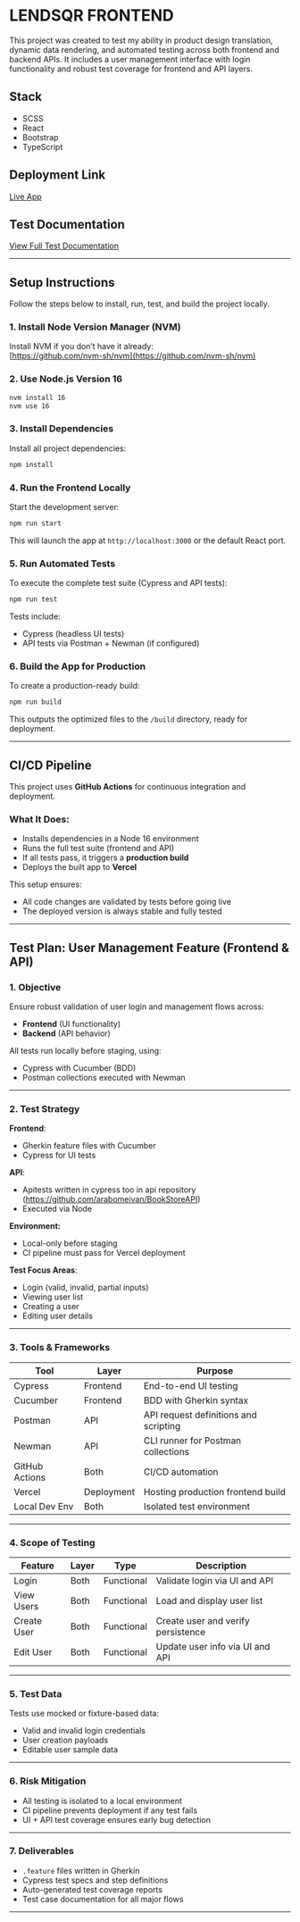 
# LENDSQR FRONTEND

This project was created to test my ability in product design translation, dynamic data rendering, and automated testing across both frontend and backend APIs. It includes a user management interface with login functionality and robust test coverage for frontend and API layers.

## Stack

- SCSS  
- React  
- Bootstrap  
- TypeScript  

## Deployment Link

[Live App](https://lendsqr-fe-test-arabomeivan.vercel.app)

## Test Documentation

[View Full Test Documentation](https://docs.google.com/document/d/1nu-BZYQEcH6N6N_gyno_U1fDGJRzyZrWtiRnXXYigDo/edit?usp=sharing)

---

## Setup Instructions

Follow the steps below to install, run, test, and build the project locally.

### 1. Install Node Version Manager (NVM)

Install NVM if you don’t have it already:  
[https://github.com/nvm-sh/nvm](https://github.com/nvm-sh/nvm)

### 2. Use Node.js Version 16

```bash
nvm install 16
nvm use 16
````

### 3. Install Dependencies

Install all project dependencies:

```bash
npm install
```

### 4. Run the Frontend Locally

Start the development server:

```bash
npm run start
```

This will launch the app at `http://localhost:3000` or the default React port.

### 5. Run Automated Tests

To execute the complete test suite (Cypress and API tests):

```bash
npm run test
```

Tests include:

* Cypress (headless UI tests)
* API tests via Postman + Newman (if configured)

### 6. Build the App for Production

To create a production-ready build:

```bash
npm run build
```

This outputs the optimized files to the `/build` directory, ready for deployment.

---

## CI/CD Pipeline

This project uses **GitHub Actions** for continuous integration and deployment.

### What It Does:

* Installs dependencies in a Node 16 environment
* Runs the full test suite (frontend and API)
* If all tests pass, it triggers a **production build**
* Deploys the built app to **Vercel**

This setup ensures:

* All code changes are validated by tests before going live
* The deployed version is always stable and fully tested

---

## Test Plan: User Management Feature (Frontend & API)

### 1. Objective

Ensure robust validation of user login and management flows across:

* **Frontend** (UI functionality)
* **Backend** (API behavior)

All tests run locally before staging, using:

* Cypress with Cucumber (BDD)
* Postman collections executed with Newman

---

### 2. Test Strategy

**Frontend**:

* Gherkin feature files with Cucumber
* Cypress for UI tests

**API**:

* Apitests written in cypress too in api repository (https://github.com/arabomeivan/BookStoreAPI)
* Executed via Node

**Environment:**

* Local-only before staging
* CI pipeline must pass for Vercel deployment

**Test Focus Areas**:

* Login (valid, invalid, partial inputs)
* Viewing user list
* Creating a user
* Editing user details

---

### 3. Tools & Frameworks

| Tool           | Layer      | Purpose                               |
| -------------- | ---------- | ------------------------------------- |
| Cypress        | Frontend   | End-to-end UI testing                 |
| Cucumber       | Frontend   | BDD with Gherkin syntax               |
| Postman        | API        | API request definitions and scripting |
| Newman         | API        | CLI runner for Postman collections    |
| GitHub Actions | Both       | CI/CD automation                      |
| Vercel         | Deployment | Hosting production frontend build     |
| Local Dev Env  | Both       | Isolated test environment             |

---

### 4. Scope of Testing

| Feature     | Layer | Type       | Description                        |
| ----------- | ----- | ---------- | ---------------------------------- |
| Login       | Both  | Functional | Validate login via UI and API      |
| View Users  | Both  | Functional | Load and display user list         |
| Create User | Both  | Functional | Create user and verify persistence |
| Edit User   | Both  | Functional | Update user info via UI and API    |

---

### 5. Test Data

Tests use mocked or fixture-based data:

* Valid and invalid login credentials
* User creation payloads
* Editable user sample data

---

### 6. Risk Mitigation

* All testing is isolated to a local environment
* CI pipeline prevents deployment if any test fails
* UI + API test coverage ensures early bug detection

---

### 7. Deliverables

* `.feature` files written in Gherkin
* Cypress test specs and step definitions
* Auto-generated test coverage reports
* Test case documentation for all major flows

---
